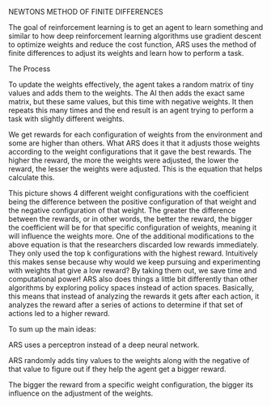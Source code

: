 NEWTONS METHOD OF FINITE DIFFERENCES

The goal of reinforcement learning is to get an agent to learn something and similar to how deep reinforcement learning algorithms use gradient descent to optimize weights and reduce the cost function, ARS uses the method of finite differences to adjust its weights and learn how to perform a task.

The Process

To update the weights effectively, the agent takes a random matrix of tiny values and adds them to the weights. The AI then adds the exact same matrix, but these same values, but this time with negative weights. It then repeats this many times and the end result is an agent trying to perform a task with slightly different weights.

We get rewards for each configuration of weights from the environment and some are higher than others. What ARS does it that it adjusts those weights according to the weight configurations that it gave the best rewards. The higher the reward, the more the weights were adjusted, the lower the reward, the lesser the weights were adjusted.
This is the equation that helps calculate this.

This picture shows 4 different weight configurations with the coefficient being the difference between the positive configuration of that weight and the negative configuration of that weight. The greater the difference between the rewards, or in other words, the better the reward, the bigger the coefficient will be for that specific configuration of weights, meaning it will influence the weights more.
One of the additional modifications to the above equation is that the researchers discarded low rewards immediately. They only used the top k configurations with the highest reward. Intuitively this makes sense because why would we keep pursuing and experimenting with weights that give a low reward? By taking them out, we save time and computational power!
ARS also does things a little bit differently than other algorithms by exploring policy spaces instead of action spaces. Basically, this means that instead of analyzing the rewards it gets after each action, it analyzes the reward after a series of actions to determine if that set of actions led to a higher reward.

To sum up the main ideas:

ARS uses a perceptron instead of a deep neural network.

ARS randomly adds tiny values to the weights along with the negative of that value to figure out if they help the agent get a bigger reward.

The bigger the reward from a specific weight configuration, the bigger its influence on the adjustment of the weights.
